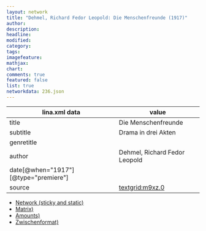 ```yaml
---
layout: network
title: "Dehmel, Richard Fedor Leopold: Die Menschenfreunde (1917)"
author:
description:
headline:
modified:
category:
tags:
imagefeature: 
mathjax: 
chart: 
comments: true
featured: false
list: true
networkdata: 236.json
---
```

lina.xml data  | value
------------- | -------------
title|Die Menschenfreunde
subtitle|Drama in drei Akten
genretitle|
author|Dehmel, Richard Fedor Leopold
date[@when="1917"][@type="premiere"]|
source|[textgrid:m9xz.0](https://textgridlab.org/1.0/tgcrud-public/rest/textgrid:m9xz.0/data)



* [Network (sticky and static)](/linas/network236)
* [Matrix)](/linas/matrix236)
* [Amounts)](/linas/amount236)
* [Zwischenformat)](/linas/lina236 )
